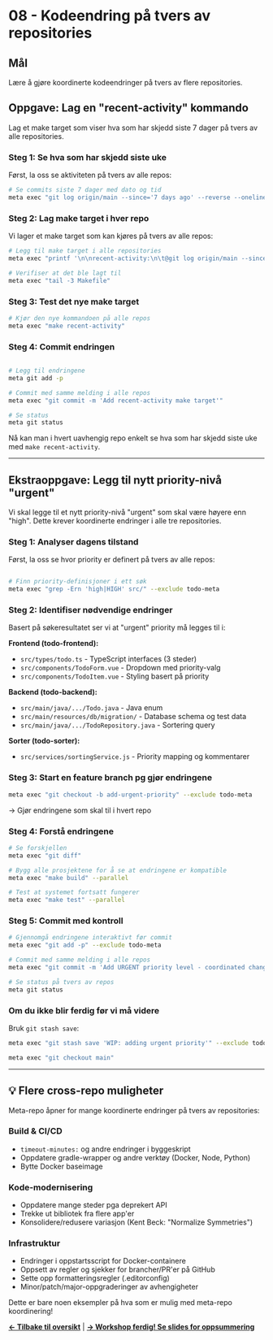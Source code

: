 # 08 - Kodeendring på tvers av repositories


## Mål

Lære å gjøre koordinerte kodeendringer på tvers av flere repositories.


## Oppgave: Lag en "recent-activity" kommando

Lag et make target som viser hva som har skjedd siste 7 dager på tvers av alle repositories.

### Steg 1: Se hva som har skjedd siste uke

Først, la oss se aktiviteten på tvers av alle repos:

```bash
# Se commits siste 7 dager med dato og tid
meta exec "git log origin/main --since='7 days ago' --reverse --oneline --pretty=format:'%ad %h %s' --date=format:'%Y-%m-%d %H:%M'"
```

### Steg 2: Lag make target i hver repo

Vi lager et make target som kan kjøres på tvers av alle repos:

```bash
# Legg til make target i alle repositories  
meta exec "printf '\n\nrecent-activity:\n\t@git log origin/main --since=\"7 days ago\" --reverse --oneline --pretty=format:\"%%ad %%h %%s\" --date=format:\"%%Y-%%m-%%d %%H:%%M\"\n' >> Makefile"

# Verifiser at det ble lagt til
meta exec "tail -3 Makefile"
```

### Steg 3: Test det nye make target

```bash
# Kjør den nye kommandoen på alle repos
meta exec "make recent-activity"
```

### Steg 4: Commit endringen

```bash

# Legg til endringene
meta git add -p

# Commit med samme melding i alle repos  
meta exec "git commit -m 'Add recent-activity make target'"

# Se status
meta git status
```

Nå kan man i hvert uavhengig repo enkelt se hva som har skjedd siste uke med `make recent-activity`.

---

## Ekstraoppgave: Legg til nytt priority-nivå "urgent"

Vi skal legge til et nytt priority-nivå "urgent" som skal være høyere enn "high". Dette krever koordinerte endringer i alle tre repositories.

### Steg 1: Analyser dagens tilstand

Først, la oss se hvor priority er definert på tvers av alle repos:

```bash

# Finn priority-definisjoner i ett søk
meta exec "grep -Ern 'high|HIGH' src/" --exclude todo-meta
```


### Steg 2: Identifiser nødvendige endringer

Basert på søkeresultatet ser vi at "urgent" priority må legges til i:

**Frontend (todo-frontend):**
- `src/types/todo.ts` - TypeScript interfaces (3 steder)
- `src/components/TodoForm.vue` - Dropdown med priority-valg
- `src/components/TodoItem.vue` - Styling basert på priority

**Backend (todo-backend):**
- `src/main/java/.../Todo.java` - Java enum
- `src/main/resources/db/migration/` - Database schema og test data
- `src/main/java/.../TodoRepository.java` - Sortering query

**Sorter (todo-sorter):**
- `src/services/sortingService.js` - Priority mapping og kommentarer


### Steg 3: Start en feature branch pg gjør endringene

```bash
meta exec "git checkout -b add-urgent-priority" --exclude todo-meta
```
-> Gjør endringene som skal til i hvert repo

### Steg 4: Forstå endringene


```bash
# Se forskjellen 
meta exec "git diff"

# Bygg alle prosjektene for å se at endringene er kompatible
meta exec "make build" --parallel

# Test at systemet fortsatt fungerer
meta exec "make test" --parallel
```

### Steg 5: Commit med kontroll


```bash
# Gjennomgå endringene interaktivt før commit
meta exec "git add -p" --exclude todo-meta

# Commit med samme melding i alle repos
meta exec "git commit -m 'Add URGENT priority level - coordinated change'"

# Se status på tvers av repos
meta git status
```

### Om du ikke blir ferdig før vi må videre

Bruk `git stash save`:

```bash
meta exec "git stash save 'WIP: adding urgent priority'" --exclude todo-meta
```

```bash
meta exec "git checkout main"
```

---

## 💡 Flere cross-repo muligheter

Meta-repo åpner for mange koordinerte endringer på tvers av repositories:

### Build & CI/CD
- `timeout-minutes:` og andre endringer i byggeskript
- Oppdatere gradle-wrapper og andre verktøy (Docker, Node, Python)
- Bytte Docker baseimage

### Kode-modernisering  
- Oppdatere mange steder pga deprekert API
- Trekke ut bibliotek fra flere app'er
- Konsolidere/redusere variasjon (Kent Beck: "Normalize Symmetries")

### Infrastruktur
- Endringer i oppstartsscript for Docker-containere  
- Oppsett av regler og sjekker for brancher/PR'er på GitHub
- Sette opp formatteringsregler (.editorconfig)
- Minor/patch/major-oppgraderinger av avhengigheter

Dette er bare noen eksempler på hva som er mulig med meta-repo koordinering!

**[← Tilbake til oversikt](../)** | **[→ Workshop ferdig! Se slides for oppsummering](../../slides/)**
